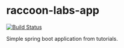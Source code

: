 # raccoon-labs-app

[![Build Status](https://travis-ci.org/sergeikushnir/raccoon-labs-app.svg)](https://travis-ci.org/sergeikushnir/raccoon-labs-app)

Simple spring boot application from tutorials. 

